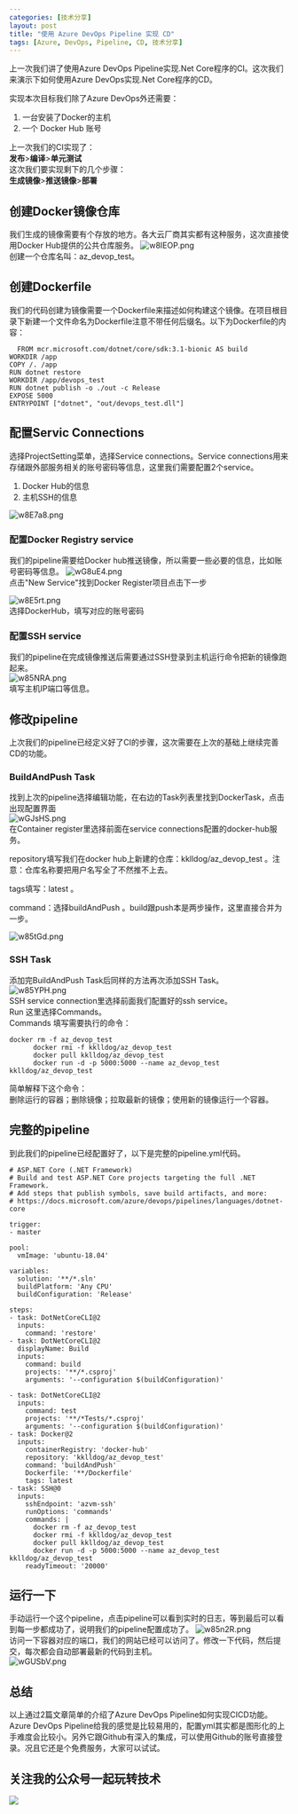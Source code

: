 ```yaml
---
categories: [技术分享]
layout: post
title: "使用 Azure DevOps Pipeline 实现 CD"
tags: [Azure, DevOps, Pipeline, CD, 技术分享]
---
```


上一次我们讲了使用Azure DevOps Pipeline实现.Net Core程序的CI。这次我们来演示下如何使用Azure DevOps实现.Net Core程序的CD。
    
实现本次目标我们除了Azure DevOps外还需要：   
1. 一台安装了Docker的主机
2. 一个 Docker Hub 账号

上一次我们的CI实现了：   
**发布**>**编译**>**单元测试**    
这次我们要实现剩下的几个步骤：   
**生成镜像**>**推送镜像**>**部署**
## 创建Docker镜像仓库
我们生成的镜像需要有个存放的地方。各大云厂商其实都有这种服务，这次直接使用Docker Hub提供的公共仓库服务。
![w8IEOP.png](https://s1.ax1x.com/2020/09/10/w8IEOP.png)    
创建一个仓库名叫：az_devop_test。
## 创建Dockerfile
我们的代码创建为镜像需要一个Dockerfile来描述如何构建这个镜像。在项目根目录下新建一个文件命名为Dockerfile注意不带任何后缀名。以下为Dockerfile的内容：
```
  FROM mcr.microsoft.com/dotnet/core/sdk:3.1-bionic AS build
WORKDIR /app
COPY /. /app
RUN dotnet restore
WORKDIR /app/devops_test
RUN dotnet publish -o ./out -c Release
EXPOSE 5000
ENTRYPOINT ["dotnet", "out/devops_test.dll"]
```
## 配置Servic Connections
选择ProjectSetting菜单，选择Service connections。Service connections用来存储跟外部服务相关的账号密码等信息，这里我们需要配置2个service。    
1. Docker Hub的信息
2. 主机SSH的信息

![w8E7a8.png](https://s1.ax1x.com/2020/09/09/w8E7a8.png)    
### 配置Docker Registry service
我们的pipeline需要给Docker hub推送镜像，所以需要一些必要的信息，比如账号密码等信息。
![wG8uE4.png](https://s1.ax1x.com/2020/09/10/wG8uE4.png)   
点击"New Service"找到Docker Register项目点击下一步    
    
![w8E5rt.png](https://s1.ax1x.com/2020/09/09/w8E5rt.png)    
选择DockerHub，填写对应的账号密码   
### 配置SSH service
我们的pipeline在完成镜像推送后需要通过SSH登录到主机运行命令把新的镜像跑起来。   
![w85NRA.png](https://s1.ax1x.com/2020/09/10/w85NRA.png)    
填写主机IP端口等信息。
## 修改pipeline
上次我们的pipeline已经定义好了CI的步骤，这次需要在上次的基础上继续完善CD的功能。
### BuildAndPush Task
找到上次的pipeline选择编辑功能，在右边的Task列表里找到DockerTask，点击出现配置界面    
![wGJsHS.png](https://s1.ax1x.com/2020/09/10/wGJsHS.png)    
在Container register里选择前面在service connections配置的docker-hub服务。
    
repository填写我们在docker hub上新建的仓库：kklldog/az_devop_test 。注意：仓库名称要把用户名写全了不然推不上去。
    
tags填写：latest 。
    
command：选择buildAndPush 。build跟push本是两步操作，这里直接合并为一步。

![w85tGd.png](https://s1.ax1x.com/2020/09/10/w85tGd.png)    
### SSH Task
添加完BuildAndPush Task后同样的方法再次添加SSH Task。    
![w85YPH.png](https://s1.ax1x.com/2020/09/10/w85YPH.png)    
SSH service connection里选择前面我们配置好的ssh service。    
Run 这里选择Commands。   
Commands 填写需要执行的命令：
```
docker rm -f az_devop_test
      docker rmi -f kklldog/az_devop_test
      docker pull kklldog/az_devop_test
      docker run -d -p 5000:5000 --name az_devop_test kklldog/az_devop_test
```
简单解释下这个命令：   
删除运行的容器；删除镜像；拉取最新的镜像；使用新的镜像运行一个容器。
## 完整的pipeline
到此我们的pipeline已经配置好了，以下是完整的pipeline.yml代码。
```
# ASP.NET Core (.NET Framework)
# Build and test ASP.NET Core projects targeting the full .NET Framework.
# Add steps that publish symbols, save build artifacts, and more:
# https://docs.microsoft.com/azure/devops/pipelines/languages/dotnet-core

trigger:
- master

pool:
  vmImage: 'ubuntu-18.04'

variables:
  solution: '**/*.sln'
  buildPlatform: 'Any CPU'
  buildConfiguration: 'Release'

steps:
- task: DotNetCoreCLI@2
  inputs:
    command: 'restore'
- task: DotNetCoreCLI@2
  displayName: Build
  inputs:
    command: build
    projects: '**/*.csproj'
    arguments: '--configuration $(buildConfiguration)'

- task: DotNetCoreCLI@2
  inputs:
    command: test
    projects: '**/*Tests/*.csproj'
    arguments: '--configuration $(buildConfiguration)'
- task: Docker@2
  inputs:
    containerRegistry: 'docker-hub'
    repository: 'kklldog/az_devop_test'
    command: 'buildAndPush'
    Dockerfile: '**/Dockerfile'
    tags: latest
- task: SSH@0
  inputs:
    sshEndpoint: 'azvm-ssh'
    runOptions: 'commands'
    commands: |
      docker rm -f az_devop_test
      docker rmi -f kklldog/az_devop_test
      docker pull kklldog/az_devop_test
      docker run -d -p 5000:5000 --name az_devop_test kklldog/az_devop_test
    readyTimeout: '20000'
```
## 运行一下
手动运行一个这个pipeline，点击pipeline可以看到实时的日志，等到最后可以看到每一步都成功了，说明我们的pipeline配置成功了。
![w85n2R.png](https://s1.ax1x.com/2020/09/10/w85n2R.png)    
访问一下容器对应的端口，我们的网站已经可以访问了。修改一下代码，然后提交，每次都会自动部署最新的代码到主机。   
![wGUSbV.png](https://s1.ax1x.com/2020/09/10/wGUSbV.png)
## 总结
以上通过2篇文章简单的介绍了Azure DevOps Pipeline如何实现CICD功能。Azure DevOps Pipeline给我的感觉是比较易用的，配置yml其实都是图形化的上手难度会比较小。另外它跟Github有深入的集成，可以使用Github的账号直接登录。况且它还是个免费服务，大家可以试试。
    
## 关注我的公众号一起玩转技术   
![](https://s1.ax1x.com/2020/06/29/NfQjds.jpg)